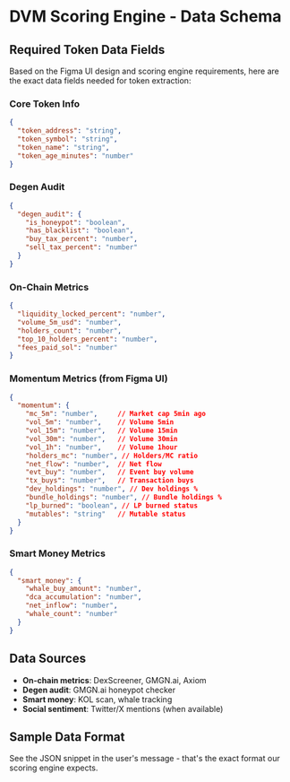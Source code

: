 # DVM Scoring Engine - Data Schema

## Required Token Data Fields

Based on the Figma UI design and scoring engine requirements, here are the exact data fields needed for token extraction:

### Core Token Info
```json
{
  "token_address": "string",
  "token_symbol": "string", 
  "token_name": "string",
  "token_age_minutes": "number"
}
```

### Degen Audit
```json
{
  "degen_audit": {
    "is_honeypot": "boolean",
    "has_blacklist": "boolean", 
    "buy_tax_percent": "number",
    "sell_tax_percent": "number"
  }
}
```

### On-Chain Metrics
```json
{
  "liquidity_locked_percent": "number",
  "volume_5m_usd": "number",
  "holders_count": "number",
  "top_10_holders_percent": "number",
  "fees_paid_sol": "number"
}
```

### Momentum Metrics (from Figma UI)
```json
{
  "momentum": {
    "mc_5m": "number",     // Market cap 5min ago
    "vol_5m": "number",    // Volume 5min
    "vol_15m": "number",   // Volume 15min  
    "vol_30m": "number",   // Volume 30min
    "vol_1h": "number",    // Volume 1hour
    "holders_mc": "number", // Holders/MC ratio
    "net_flow": "number",  // Net flow
    "evt_buy": "number",   // Event buy volume
    "tx_buys": "number",   // Transaction buys
    "dev_holdings": "number", // Dev holdings %
    "bundle_holdings": "number", // Bundle holdings %
    "lp_burned": "boolean", // LP burned status
    "mutables": "string"   // Mutable status
  }
}
```

### Smart Money Metrics
```json
{
  "smart_money": {
    "whale_buy_amount": "number",
    "dca_accumulation": "number", 
    "net_inflow": "number",
    "whale_count": "number"
  }
}
```

## Data Sources

- **On-chain metrics**: DexScreener, GMGN.ai, Axiom
- **Degen audit**: GMGN.ai honeypot checker
- **Smart money**: KOL scan, whale tracking
- **Social sentiment**: Twitter/X mentions (when available)

## Sample Data Format

See the JSON snippet in the user's message - that's the exact format our scoring engine expects.
